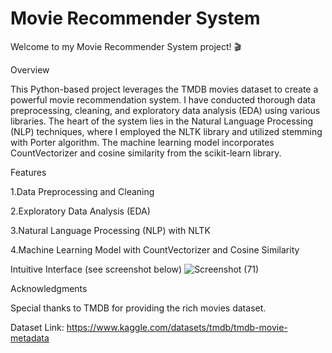 # Movie Recommender System
Welcome to my Movie Recommender System project! 🎬

Overview

This Python-based project leverages the TMDB movies dataset to create a powerful movie recommendation system. I have conducted thorough data preprocessing, cleaning, and exploratory data analysis (EDA) using various libraries. The heart of the system lies in the Natural Language Processing (NLP) techniques, where I employed the NLTK library and utilized stemming with Porter algorithm. The machine learning model incorporates CountVectorizer and cosine similarity from the scikit-learn library.

Features

1.Data Preprocessing and Cleaning

2.Exploratory Data Analysis (EDA)

3.Natural Language Processing (NLP) with NLTK

4.Machine Learning Model with CountVectorizer and Cosine Similarity



Intuitive Interface (see screenshot below)
![Screenshot (71)](https://github.com/abhiab369/Movie-Recommender-system/assets/152010561/fb280007-b85f-4b5c-9312-912f65ff34d5)


Acknowledgments

Special thanks to TMDB for providing the rich movies dataset.

Dataset Link: https://www.kaggle.com/datasets/tmdb/tmdb-movie-metadata

